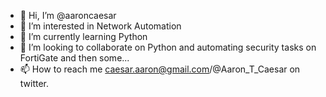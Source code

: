 - 👋 Hi, I’m @aaroncaesar
- 👀 I’m interested in Network Automation
- 🌱 I’m currently learning Python
- 💞️ I’m looking to collaborate on Python and automating security tasks on FortiGate and then some...
- 📫 How to reach me caesar.aaron@gmail.com/@Aaron_T_Caesar on twitter.

<!---
aaroncaesar/aaroncaesar is a ✨ special ✨ repository because its `README.md` (this file) appears on your GitHub profile.
You can click the Preview link to take a look at your changes.
--->
